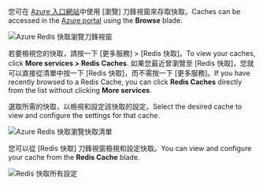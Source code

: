 <span data-ttu-id="c778d-101">您可在 [Azure 入口網站](https://portal.azure.com)中使用 [瀏覽] 刀鋒視窗來存取快取。</span><span class="sxs-lookup"><span data-stu-id="c778d-101">Caches can be accessed in the [Azure portal](https://portal.azure.com) using the **Browse** blade.</span></span>

![Azure Redis 快取瀏覽刀鋒視窗](media/redis-cache-browse/redis-cache-browse.png)

<span data-ttu-id="c778d-103">若要檢視您的快取，請按一下 [更多服務] > [Redis 快取]。</span><span class="sxs-lookup"><span data-stu-id="c778d-103">To view your caches, click **More services > Redis Caches**.</span></span> <span data-ttu-id="c778d-104">如果您最近曾瀏覽至 [Redis 快取]，您就可以直接從清單中按一下 [Redis 快取]，而不需按一下 [更多服務]。</span><span class="sxs-lookup"><span data-stu-id="c778d-104">If you have recently browsed to a Redis Cache, you can click **Redis Caches** directly from the list without clicking **More services**.</span></span>

<span data-ttu-id="c778d-105">選取所需的快取，以檢視和設定該快取的設定。</span><span class="sxs-lookup"><span data-stu-id="c778d-105">Select the desired cache to view and configure the settings for that cache.</span></span>

![Azure Redis 快取瀏覽快取清單](media/redis-cache-browse/redis-caches.png)

<span data-ttu-id="c778d-107">您可以從 [Redis 快取] 刀鋒視窗檢視和設定快取。</span><span class="sxs-lookup"><span data-stu-id="c778d-107">You can view and configure your cache from the **Redis Cache** blade.</span></span>

![Redis 快取所有設定](media/redis-cache-browse/redis-cache-blade.png)

